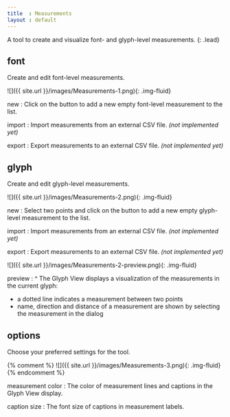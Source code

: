 ```yaml
---
title  : Measurements
layout : default
---
```


A tool to create and visualize font- and glyph-level measurements.
{: .lead}


font
----

Create and edit font-level measurements.

![]({{ site.url }}/images/Measurements-1.png){: .img-fluid}

new
: Click on the button to add a new empty font-level measurement to the list.

import
: Import measurements from an external CSV file. *(not implemented yet)*

export
: Export measurements to an external CSV file. *(not implemented yet)*


glyph
-----

Create and edit glyph-level measurements.

![]({{ site.url }}/images/Measurements-2.png){: .img-fluid}

new
: Select two points and click on the button to add a new empty glyph-level measurement to the list.

import
: Import measurements from an external CSV file. *(not implemented yet)*

export
: Export measurements to an external CSV file. *(not implemented yet)*

![]({{ site.url }}/images/Measurements-2-preview.png){: .img-fluid}

preview
: ^
  The Glyph View displays a visualization of the measurements in the current glyph:
  
  - a dotted line indicates a measurement between two points
  - name, direction and distance of a measurement are shown by selecting the measurement in the dialog


options
-------

Choose your preferred settings for the tool.

{% comment %}
![]({{ site.url }}/images/Measurements-3.png){: .img-fluid}
{% endcomment %}

measurement color
: The color of measurement lines and captions in the Glyph View display.

caption size
: The font size of captions in measurement labels.
